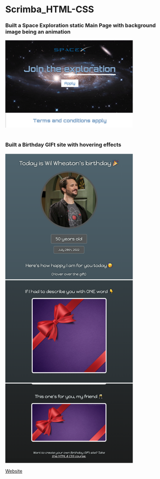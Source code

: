 # Scrimba_HTML-CSS


### Built a Space Exploration static Main Page with background image being an animation

<img src="images/SpaceExploration.png" alt="Space Exploration" width="400px" />

<br />
<br />

### Built a Birthday GIFt site with hovering effects

<img src="images/Birthday1.png" width="400px" />
<img src="images/Birthday2.png" width="400px" />
<img src="images/Birthday3.png" width="400px" />


[Website](https://jacksondynamics.github.io/Scrimba_HTML-CSS/)
